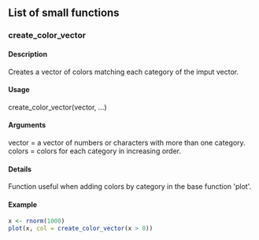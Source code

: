 ## List of small functions
### create_color_vector
#### Description
Creates a vector of colors matching each category of the imput vector.
#### Usage
create_color_vector(vector, ...)
#### Arguments
vector = a vector of numbers or characters with more than one category.<br />
colors = colors for each category in increasing order.
#### Details
Function useful when adding colors by category in the base function 'plot'.
#### Example
```R
x <- rnorm(1000)
plot(x, col = create_color_vector(x > 0))
```
